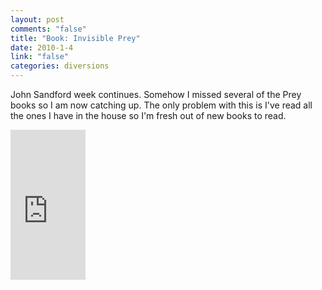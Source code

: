 ```yaml
--- 
layout: post
comments: "false"
title: "Book: Invisible Prey"
date: 2010-1-4
link: "false"
categories: diversions
---
```

John Sandford week continues. Somehow I missed several of the Prey books so I am now catching up. The only problem with this is I've read all the ones I have in the house so I'm fresh out of new books to read.

<iframe src="http://rcm.amazon.com/e/cm?lt1=_blank&bc1=000000&IS2=1&bg1=FFFFFF&fc1=000000&lc1=0000FF&t=zanshinnet&o=1&p=8&l=as1&m=amazon&f=ifr&md=10FE9736YVPPT7A0FBG2&asins=0425221156" style="width:120px;height:240px;" scrolling="no" marginwidth="0" marginheight="0" frameborder="0"></iframe>
